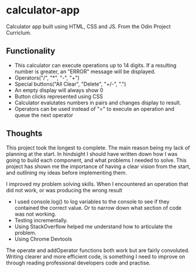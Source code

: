 # calculator-app
Calculator app built using HTML, CSS and JS. From the Odin Project Curriclum.

## Functionality
* This calculator can execute operations up to 14 digits. If a resulting number is greater, an "ERROR" message will be displayed.
* Operators("/", "*", "-", "+")
* Special buttons("All Clear", "Delete", "+/-", ".")
* An empty display will always show 0
* Button clicks represented using CSS
* Calculator evalutates numbers in pairs and changes display to result.
* Operators can be used instead of "=" to execute an operation and queue the next operator

## Thoughts
This project took the longest to complete. The main reason being my lack of planning at the start. In hindsight I should have written down how I was going to build each component, and what problems I needed to solve. 
This project has shown me the importance of having a clear vision from the start, and outlining my ideas before implementing them. 

I improved my problem solving skills. 
When I encountered an operation that did not work, or was producing the wrong result
* I used console.log() to log variables to the console to see if they contained the correct value. Or to narrow down what section of code was not working.
* Testing incrementally.
* Using StackOverflow helped me understand how to articulate the problem.
* Using Chrome Devtools

The operate and addOperator functions both work but are fairly convoluted. Writing clearer and more efficient code, is something I need to improve on through reading professional developers code and practise. 